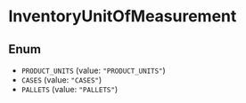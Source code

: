 # InventoryUnitOfMeasurement

## Enum

* `PRODUCT_UNITS` (value: `"PRODUCT_UNITS"`)
* `CASES` (value: `"CASES"`)
* `PALLETS` (value: `"PALLETS"`)
